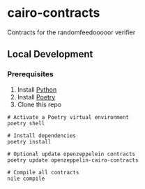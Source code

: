 # cairo-contracts

Contracts for the randomfeedooooor verifier

## Local Development

### Prerequisites

1. Install [Python](https://www.python.org/downloads/)
1. Install [Poetry](https://python-poetry.org/)
1. Clone this repo

```shell
# Activate a Poetry virtual environment
poetry shell

# Install dependencies
poetry install

# Optional update openzeppelein contracts
poetry update openzeppelin-cairo-contracts

# Compile all contracts
nile compile
```
